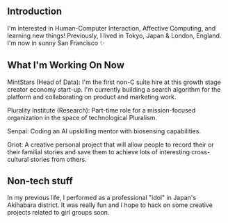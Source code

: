 Introduction
------------
 I'm interested in Human-Computer Interaction, Affective Computing, and learning new things! Previously, I lived in Tokyo, Japan & London, England. I'm now in sunny San Francisco ✨


What I'm Working On Now
-------------------

MintStars (Head of Data): I'm the first non-C suite hire at this growth stage creator economy start-up. I'm currently building a search algorithm for the platform and collaborating on product and marketing work. 


Plurality Institute (Research): Part-time role for a mission-focused organization in the space of technological Pluralism. 


Senpai:  Coding an AI upskilling mentor with biosensing capabilities.


Griot: A creative personal project that will allow people to record their or their familial stories and save them to achieve lots of interesting cross-cultural stories from others.



Non-tech stuff
---------------

In my previous life, I performed as a professional "idol" in Japan's Akihabara district. It was really fun and I hope to hack on some creative projects related to girl groups soon.

